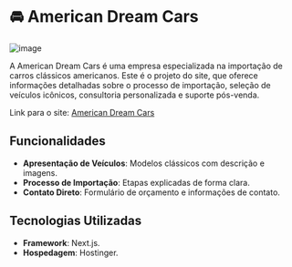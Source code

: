 # 🚘 American Dream Cars
![image](https://github.com/user-attachments/assets/4a89a947-7037-4ee4-9b5d-d2042e67b5d6)

A American Dream Cars é uma empresa especializada na importação de carros clássicos americanos. Este é o projeto do site, que oferece informações detalhadas sobre o processo de importação,
seleção de veículos icônicos, consultoria personalizada e suporte pós-venda.  

Link para o site: <a href="https://americandreamcars.com.br" target="_blank" rel="noopener noreferrer">American Dream Cars</a>

## Funcionalidades
- **Apresentação de Veículos**: Modelos clássicos com descrição e imagens.
- **Processo de Importação**: Etapas explicadas de forma clara.
- **Contato Direto**: Formulário de orçamento e informações de contato.

## Tecnologias Utilizadas
- **Framework**: Next.js.
- **Hospedagem**: Hostinger.
